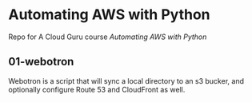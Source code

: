 # Automating AWS with Python

Repo for A Cloud Guru course *Automating AWS with Python*

## 01-webotron

Webotron is a script that will sync a local directory to an s3 bucker, and optionally configure Route 53 and CloudFront as well.
